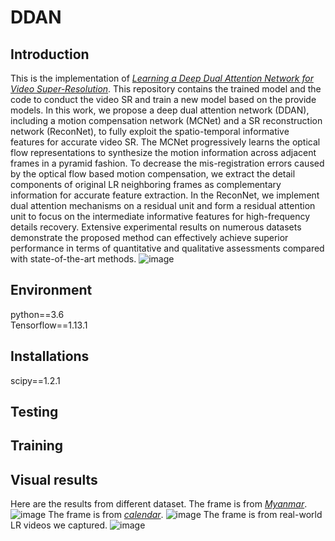 # DDAN
## Introduction
This is the implementation of [*Learning a Deep Dual Attention Network
for Video Super-Resolution*](https://ieeexplore.ieee.org/document/8995790). This repository contains the trained model and the code to conduct the video SR and train a new model based on the provide models. In this work, we propose a deep dual attention network (DDAN), including a motion compensation network (MCNet) and a SR reconstruction network (ReconNet), to fully exploit the spatio-temporal informative features for accurate video SR. The MCNet progressively learns the optical flow representations to synthesize the motion information across adjacent frames in a pyramid fashion. To decrease the mis-registration errors caused by the optical flow based motion compensation, we extract the detail components of original LR neighboring frames as complementary information for accurate feature extraction. In the ReconNet, we implement dual attention mechanisms on a residual unit and form a residual attention unit to focus on the intermediate informative features for high-frequency details recovery. Extensive experimental results on numerous datasets demonstrate the proposed method can effectively achieve superior performance in terms of quantitative and qualitative assessments compared with state-of-the-art methods.
![image](https://github.com/lifengshiwo/DDAN/blob/main/figures/DDAN.png)
## Environment
python==3.6 \
Tensorflow==1.13.1
## Installations
scipy==1.2.1
## Testing

## Training

## Visual results
Here are the results from different dataset.
The frame is from [*Myanmar*](https://ieeexplore.ieee.org/document/7444187).
![image](https://github.com/lifengshiwo/DDAN/blob/main/figures/vis1.png)
The frame is from [*calendar*](https://openaccess.thecvf.com/content_cvpr_2017/papers/Caballero_Real-Time_Video_Super-Resolution_CVPR_2017_paper.pdf). 
![image](https://github.com/lifengshiwo/DDAN/blob/main/figures/vis2.png)
The frame is from real-world LR videos we captured.
![image](https://github.com/lifengshiwo/DDAN/blob/main/figures/vis3.png)
